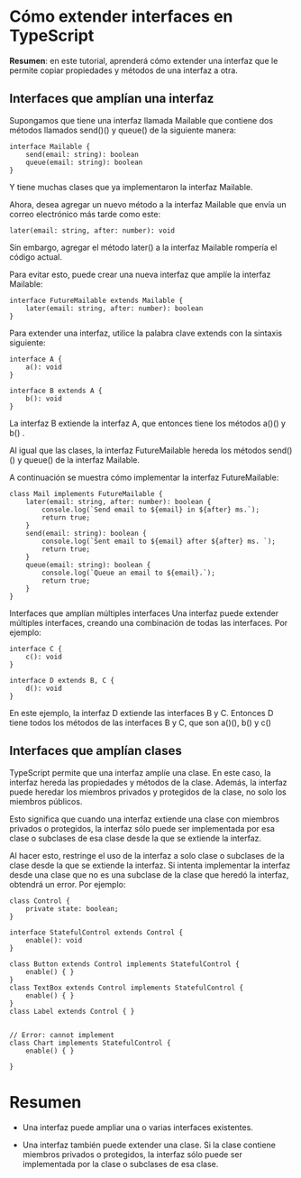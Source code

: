 # Cómo extender interfaces en TypeScript

**Resumen**: en este tutorial, aprenderá cómo extender una interfaz que le permite copiar propiedades y métodos de una interfaz a otra.

## Interfaces que amplían una interfaz

Supongamos que tiene una interfaz llamada Mailable que contiene dos métodos llamados send()() y queue() de la siguiente manera:

    interface Mailable {
        send(email: string): boolean
        queue(email: string): boolean
    }

Y tiene muchas clases que ya implementaron la interfaz Mailable.

Ahora, desea agregar un nuevo método a la interfaz Mailable que envía un correo electrónico más tarde como este:

    later(email: string, after: number): void

Sin embargo, agregar el método later() a la interfaz Mailable rompería el código actual.

Para evitar esto, puede crear una nueva interfaz que amplíe la interfaz Mailable:

    interface FutureMailable extends Mailable {
        later(email: string, after: number): boolean
    }

Para extender una interfaz, utilice la palabra clave extends con la sintaxis siguiente:

    interface A {
        a(): void
    }

    interface B extends A {
        b(): void
    }

La interfaz B extiende la interfaz A, que entonces tiene los métodos a()() y b() .

Al igual que las clases, la interfaz FutureMailable hereda los métodos send()() y queue() de la interfaz Mailable.

A continuación se muestra cómo implementar la interfaz FutureMailable:

    class Mail implements FutureMailable {
        later(email: string, after: number): boolean {
            console.log(`Send email to ${email} in ${after} ms.`);
            return true;
        }
        send(email: string): boolean {
            console.log(`Sent email to ${email} after ${after} ms. `);
            return true;
        }
        queue(email: string): boolean {
            console.log(`Queue an email to ${email}.`);
            return true;
        }
    }

Interfaces que amplían múltiples interfaces
Una interfaz puede extender múltiples interfaces, creando una combinación de todas las interfaces. Por ejemplo:

    interface C {
        c(): void
    }

    interface D extends B, C {
        d(): void
    }

En este ejemplo, la interfaz D extiende las interfaces B y C. Entonces D tiene todos los métodos de las interfaces B y C, que son a()(), b() y c()

## Interfaces que amplían clases

TypeScript permite que una interfaz amplíe una clase. En este caso, la interfaz hereda las propiedades y métodos de la clase. Además, la interfaz puede heredar los miembros privados y protegidos de la clase, no solo los miembros públicos.

Esto significa que cuando una interfaz extiende una clase con miembros privados o protegidos, la interfaz sólo puede ser implementada por esa clase o subclases de esa clase desde la que se extiende la interfaz.

Al hacer esto, restringe el uso de la interfaz a solo clase o subclases de la clase desde la que se extiende la interfaz. Si intenta implementar la interfaz desde una clase que no es una subclase de la clase que heredó la interfaz, obtendrá un error. Por ejemplo:

    class Control {
        private state: boolean;
    }

    interface StatefulControl extends Control {
        enable(): void
    }

    class Button extends Control implements StatefulControl {
        enable() { }
    }
    class TextBox extends Control implements StatefulControl {
        enable() { }
    }
    class Label extends Control { }


    // Error: cannot implement
    class Chart implements StatefulControl {
        enable() { }

    }

# Resumen

- Una interfaz puede ampliar una o varias interfaces existentes.

- Una interfaz también puede extender una clase. Si la clase contiene miembros privados o protegidos, la interfaz sólo puede ser implementada por la clase o subclases de esa clase.
